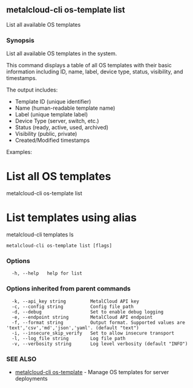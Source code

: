 ## metalcloud-cli os-template list

List all available OS templates

### Synopsis

List all available OS templates in the system.

This command displays a table of all OS templates with their basic information
including ID, name, label, device type, status, visibility, and timestamps.

The output includes:
  - Template ID (unique identifier)
  - Name (human-readable template name)
  - Label (unique template label)
  - Device Type (server, switch, etc.)
  - Status (ready, active, used, archived)
  - Visibility (public, private)
  - Created/Modified timestamps

Examples:
  # List all OS templates
  metalcloud-cli os-template list
  
  # List templates using alias
  metalcloud-cli templates ls

```
metalcloud-cli os-template list [flags]
```

### Options

```
  -h, --help   help for list
```

### Options inherited from parent commands

```
  -k, --api_key string         MetalCloud API key
  -c, --config string          Config file path
  -d, --debug                  Set to enable debug logging
  -e, --endpoint string        MetalCloud API endpoint
  -f, --format string          Output format. Supported values are 'text','csv','md','json','yaml'. (default "text")
  -i, --insecure_skip_verify   Set to allow insecure transport
  -l, --log_file string        Log file path
  -v, --verbosity string       Log level verbosity (default "INFO")
```

### SEE ALSO

* [metalcloud-cli os-template](metalcloud-cli_os-template.md)	 - Manage OS templates for server deployments


